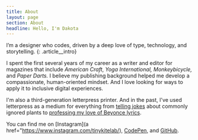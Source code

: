 ```yaml
---
title: About
layout: page
section: About
headline: Hello, I'm Dakota
---
```


I’m a designer who codes, driven by a deep love of type, technology, and storytelling.
{: .article__intro}

I spent the first several years of my career as a writer and editor for magazines that include _American Craft_, _Yoga International,_ _Monkeybicycle,_ and _Paper Darts._ I believe
my publishing background helped me develop a compassionate, human-oriented mindset. And I love looking for ways to apply it to inclusive digital experiences.

I'm also a third-generation letterpress printer. And in the past, I've used letterpress as a medium for everything from 
[telling jokes](/portfolio/botanic-romantic-letterpress/) about commonly ignored plants to [professing my love of Beyonce lyrics](https://www.instagram.com/p/BKOaUgCgtkD/). 

You can find me on [Instagram](a href="https://www.instagram.com/tinykitelab/), [CodePen](https://codepen.io/tinykite/), and [GitHub](https://github.com/tinykite).